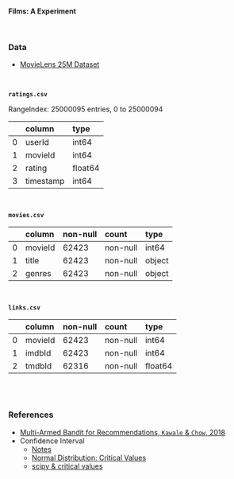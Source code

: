 <br>

**Films: A Experiment**

<br>

### Data

* [MovieLens 25M Dataset](https://grouplens.org/datasets/movielens/25m/)

<br>

**``ratings.csv``**

RangeIndex: 25000095 entries, 0 to 25000094

&nbsp; | column | type
:--- | :--- | :---
0 |  userId | int64
1 |  movieId | int64
2 |  rating | float64
3 | timestamp | int64

<br>

**``movies.csv``**

&nbsp; | column | non-null | count | type
:--- | :--- |  :--- | :--- | :---
0 |  movieId | 62423 | non-null | int64
1 | title  |  62423 | non-null | object
2 | genres | 62423 | non-null | object

<br>

**``links.csv``**

&nbsp;  | column |  non-null | count | type
:--- | :--- |  :--- | :--- | :---
0 |  movieId | 62423 | non-null  | int64
1 |  imdbId  | 62423 | non-null  | int64
2 |  tmdbId  | 62316 | non-null  | float64

<br>
<br>

### References

* [Multi-Armed Bandit for Recommendations, ``Kawale`` & ``Chow``, 2018](https://www.datacouncil.ai/talks/a-multi-armed-bandit-framework-for-recommendations-at-netflix)
* Confidence Interval
  * [Notes](https://www.itl.nist.gov/div898/handbook/prc/section1/prc14.htm)
  * [Normal Distribution: Critical Values](https://www.itl.nist.gov/div898/handbook/eda/section3/eda3671.htm)
  * [scipy & critical values](www.statology.org/z-critical-value-python/)

<br>
<br>

<br>
<br>

<br>
<br>

<br>
<br>